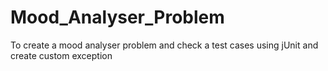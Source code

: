 # Mood_Analyser_Problem
To create a mood analyser problem and check a test cases using jUnit and create custom exception
